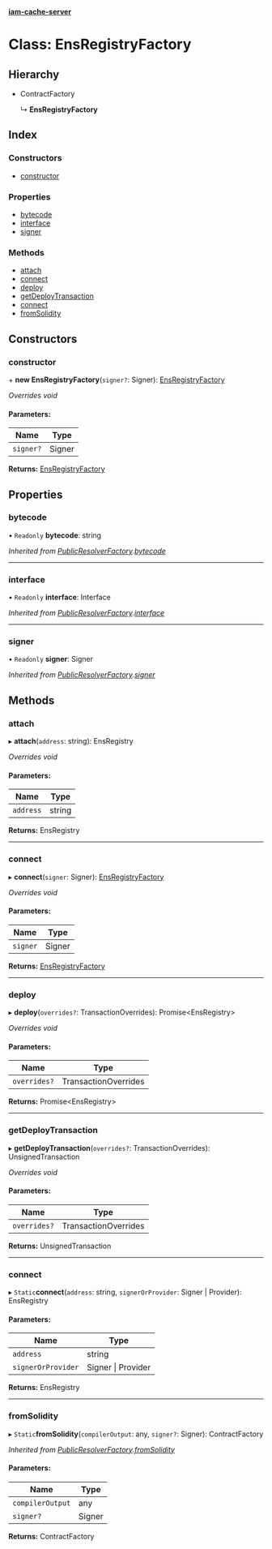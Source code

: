 **[iam-cache-server](../README.md)**

# Class: EnsRegistryFactory

## Hierarchy

* ContractFactory

  ↳ **EnsRegistryFactory**

## Index

### Constructors

* [constructor](ensregistryfactory.md#constructor)

### Properties

* [bytecode](ensregistryfactory.md#bytecode)
* [interface](ensregistryfactory.md#interface)
* [signer](ensregistryfactory.md#signer)

### Methods

* [attach](ensregistryfactory.md#attach)
* [connect](ensregistryfactory.md#connect)
* [deploy](ensregistryfactory.md#deploy)
* [getDeployTransaction](ensregistryfactory.md#getdeploytransaction)
* [connect](ensregistryfactory.md#connect)
* [fromSolidity](ensregistryfactory.md#fromsolidity)

## Constructors

### constructor

\+ **new EnsRegistryFactory**(`signer?`: Signer): [EnsRegistryFactory](ensregistryfactory.md)

*Overrides void*

#### Parameters:

Name | Type |
------ | ------ |
`signer?` | Signer |

**Returns:** [EnsRegistryFactory](ensregistryfactory.md)

## Properties

### bytecode

• `Readonly` **bytecode**: string

*Inherited from [PublicResolverFactory](publicresolverfactory.md).[bytecode](publicresolverfactory.md#bytecode)*

___

### interface

• `Readonly` **interface**: Interface

*Inherited from [PublicResolverFactory](publicresolverfactory.md).[interface](publicresolverfactory.md#interface)*

___

### signer

• `Readonly` **signer**: Signer

*Inherited from [PublicResolverFactory](publicresolverfactory.md).[signer](publicresolverfactory.md#signer)*

## Methods

### attach

▸ **attach**(`address`: string): EnsRegistry

*Overrides void*

#### Parameters:

Name | Type |
------ | ------ |
`address` | string |

**Returns:** EnsRegistry

___

### connect

▸ **connect**(`signer`: Signer): [EnsRegistryFactory](ensregistryfactory.md)

*Overrides void*

#### Parameters:

Name | Type |
------ | ------ |
`signer` | Signer |

**Returns:** [EnsRegistryFactory](ensregistryfactory.md)

___

### deploy

▸ **deploy**(`overrides?`: TransactionOverrides): Promise<EnsRegistry\>

*Overrides void*

#### Parameters:

Name | Type |
------ | ------ |
`overrides?` | TransactionOverrides |

**Returns:** Promise<EnsRegistry\>

___

### getDeployTransaction

▸ **getDeployTransaction**(`overrides?`: TransactionOverrides): UnsignedTransaction

*Overrides void*

#### Parameters:

Name | Type |
------ | ------ |
`overrides?` | TransactionOverrides |

**Returns:** UnsignedTransaction

___

### connect

▸ `Static`**connect**(`address`: string, `signerOrProvider`: Signer \| Provider): EnsRegistry

#### Parameters:

Name | Type |
------ | ------ |
`address` | string |
`signerOrProvider` | Signer \| Provider |

**Returns:** EnsRegistry

___

### fromSolidity

▸ `Static`**fromSolidity**(`compilerOutput`: any, `signer?`: Signer): ContractFactory

*Inherited from [PublicResolverFactory](publicresolverfactory.md).[fromSolidity](publicresolverfactory.md#fromsolidity)*

#### Parameters:

Name | Type |
------ | ------ |
`compilerOutput` | any |
`signer?` | Signer |

**Returns:** ContractFactory
